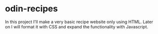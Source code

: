 # odin-recipes

In this project I'll make a very basic recipe website only using HTML. Later on I will format it with CSS and expand the functionality with Javascript.